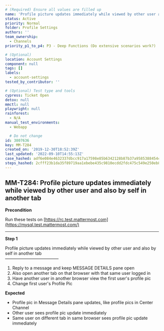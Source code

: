 ```yaml
---
# (Required) Ensure all values are filled up
name: 'Profile picture updates immediately while viewed by other user and also by self in another tab'
status: Active
priority: Normal
folder: Profile Settings
authors: ''
team_ownership:
  - Channels
priority_p1_to_p4: P3 - Deep Functions (Do extensive scenarios work?)

# (Optional)
location: Account Settings
component: null
tags: []
labels:
  - account-settings
tested_by_contributor: ''

# (Optional) Test type and tools
cypress: Ticket Open
detox: null
mmctl: null
playwright: null
rainforest:
  - N/A
manual_test_environments:
  - Webapp

  # Do not change
id: 3807636
key: MM-T284
created_on: '2019-12-30T18:52:39Z'
last_updated: '2022-09-10T14:55:13Z'
case_hashed: adf6e084e4632337dbcc917a17598e85b6342128b87b37a9585388454c34f5c8172247251e2b9e394a5e4a367e487d01
steps_hashed: 2cfff23b1da35f89719aa1ebebe435c9810ecdd2fdc475c549e250eb8bc94bf324cbc4e41b890d0082569c4d7d02be41
---
```


<!-- (Auto-generated) Based on frontmatter's "key" and "name" -->

## MM-T284: Profile picture updates immediately while viewed by other user and also by self in another tab

**Precondition**

Run these tests on [https://rc.test.mattermost.com](https://mysql.test.mattermost.com/)

---

**Step 1**

Profile picture updates immediately while viewed by other user and also by self in another tab\
–––––––––––––––––––––––––

1. Reply to a message and keep MESSAGE DETAILS pane open
2. Also open another tab on that browser with that same user logged in
3. Have another user in another browser view the first user's profile pic
4. Change first user's Profile Pic

**Expected**

- Profile pic in Message Details pane updates, like profile pics in Center Channel
- Other user sees profile pic update immediately
- Same user on different tab in same browser sees profile pic update immediately
